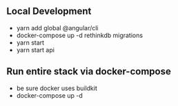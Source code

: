 ## Local Development
  - yarn add global @angular/cli
  - docker-compose up -d rethinkdb migrations
  - yarn start
  - yarn start api

## Run entire stack via docker-compose
  - be sure docker uses buildkit
  - docker-compose up -d
